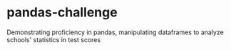 # pandas-challenge
Demonstrating proficiency in pandas, manipulating dataframes to analyze schools' statistics in test scores
